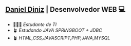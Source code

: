 ## [Daniel Diniz](https://github.com/DanDiniz) | Desenvolvedor WEB 💻

- 👨🏾‍🎓 *Estudante de TI*
- 🪴 *Estudando JAVA SPRINGBOOT + JDBC*
- 🪴 *HTML,CSS,JAVASCRIPT,PHP,JAVA,MYSQL*





